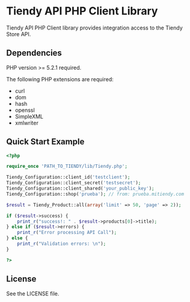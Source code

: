 Tiendy API PHP Client Library
=======

Tiendy API PHP Client library provides integration access to the Tiendy Store API.


## Dependencies

PHP version >= 5.2.1 required.

The following PHP extensions are required:

* curl
* dom
* hash
* openssl
* SimpleXML
* xmlwriter

## Quick Start Example

```php
<?php

require_once 'PATH_TO_TIENDY/lib/Tiendy.php';

Tiendy_Configuration::client_id('testclient');
Tiendy_Configuration::client_secret('testsecret');
Tiendy_Configuration::client_shared('your_public_key');
Tiendy_Configuration::shop('prueba'); // from: prueba.mitiendy.com

$result = Tiendy_Product::all(array('limit' => 50, 'page' => 2));

if ($result->success) {
    print_r("success!: " . $result->products[0]->title);
} else if ($result->errors) {
    print_r("Error processing API Call");
} else {
    print_r("Validation errors: \n");
}

?>
```


## License

See the LICENSE file.